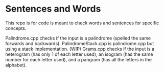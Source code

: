 # Sentences and Words
This repo is for code is meant to check words and sentences for specific concepts.

Palindrome.cpp checks if the input is a palindrome (spelled the same forwards and backwards).
PalindromeStack.cpp is palindrome.cpp but using a stack implementation. (WIP)
Grams.cpp checks if the input is a heterogram (has only 1 of each letter used), an isogram (has the same number for each letter used), and a pangram (has all the letters in the alphabet).

